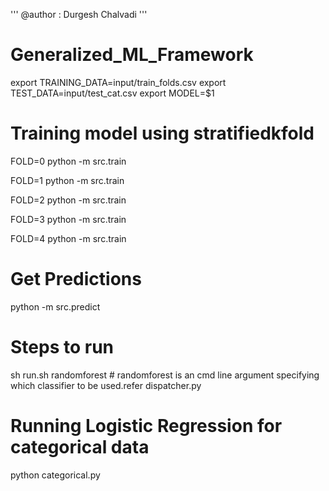 ''' @author : Durgesh Chalvadi '''

# Generalized_ML_Framework

  export TRAINING_DATA=input/train_folds.csv
  export TEST_DATA=input/test_cat.csv
  export MODEL=$1

# Training model using stratifiedkfold

  FOLD=0 python -m src.train 
  
  FOLD=1 python -m src.train
  
  FOLD=2 python -m src.train
  
  FOLD=3 python -m src.train
  
  FOLD=4 python -m src.train

# Get Predictions
  python -m src.predict  


# Steps to run 
  sh run.sh randomforest  # randomforest is an cmd line argument specifying which classifier to be used.refer dispatcher.py

# Running  Logistic Regression for categorical data
 python categorical.py

